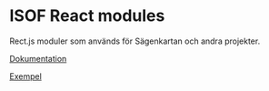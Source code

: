 # ISOF React modules

Rect.js moduler som används för Sägenkartan och andra projekter.

[Dokumentation](https://github.com/ISOF-ITD/ISOF-documentation/wiki/ISOF-React-modules)

[Exempel](http://www4.sprakochfolkminnen.se/utveckling/reactjs/)
